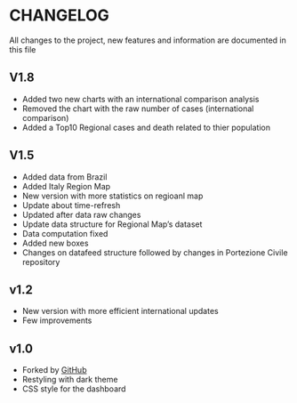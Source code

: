 CHANGELOG
================

All changes to the project, new features and information are documented
in this file

## V1.8

  - Added two new charts with an international comparison analysis
  - Removed the chart with the raw number of cases (international comparison)
  - Added a Top10 Regional cases and death related to thier population

## V1.5

  - Added data from Brazil
  - Added Italy Region Map
  - New version with more statistics on regioanl map
  - Update about time-refresh
  - Updated after data raw changes
  - Update data structure for Regional Map’s dataset
  - Data computation fixed
  - Added new boxes
  - Changes on datafeed structure followed by changes in Portezione
    Civile repository

## v1.2

  - New version with more efficient international updates
  - Few improvements

## v1.0

  - Forked by [GitHub](https://github.com/RamiKrispin/italy_dash)
  - Restyling with dark theme
  - CSS style for the dashboard
